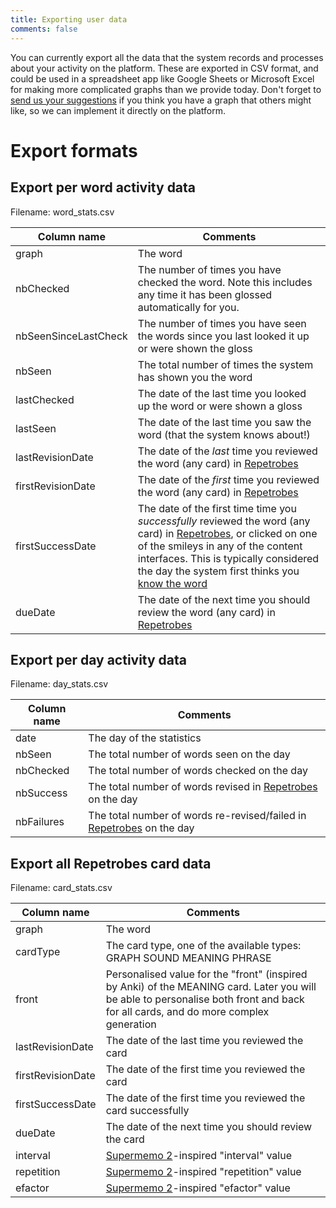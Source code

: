 ```yaml
---
title: Exporting user data
comments: false
---
```


You can currently export all the data that the system records and processes about your activity on the platform. These are exported in CSV format, and could be used in a spreadsheet app like Google Sheets or Microsoft Excel for making more complicated graphs than we provide today. Don't forget to [send us your suggestions](/page/contact) if you think you have a graph that others might like, so we can implement it directly on the platform.

# Export formats

## Export per word activity data

Filename: word\_stats.csv

| Column name | Comments |
|----------|-------------|
| graph | The word |
| nbChecked | The number of times you have checked the word. Note this includes any time it has been glossed automatically for you. |
| nbSeenSinceLastCheck | The number of times you have seen the words since you last looked it up or were shown the gloss |
| nbSeen | The total number of times the system has shown you the word |
| lastChecked | The date of the last time you looked up the word or were shown a gloss |
| lastSeen | The date of the last time you saw the word (that the system knows about!) |
| lastRevisionDate | The date of the *last* time you reviewed the word (any card) in [Repetrobes](/page/software/learn/repetrobes) |
| firstRevisionDate | The date of the *first* time you reviewed the word (any card) in [Repetrobes](/page/software/learn/repetrobes) |
| firstSuccessDate | The date of the first time time you *successfully* reviewed the word (any card) in [Repetrobes](/page/software/learn/repetrobes), or clicked on one of the smileys in any of the content interfaces. This is typically considered the day the system first thinks you [know the word](/post/knowing-a-word) |
| dueDate | The date of the next time you should review the word (any card) in [Repetrobes](/page/software/learn/repetrobes) |

## Export per day activity data

Filename: day\_stats.csv

| Column name | Comments |
|----------|-------------|
| date | The day of the statistics |
| nbSeen | The total number of words seen on the day |
| nbChecked | The total number of words checked on the day |
| nbSuccess | The total number of words revised in [Repetrobes](/page/software/learn/repetrobes) on the day |
| nbFailures | The total number of words re-revised/failed in [Repetrobes](/page/software/learn/repetrobes) on the day |

## Export all Repetrobes card data

Filename: card\_stats.csv

| Column name | Comments |
|----------|-------------|
| graph | The word |
| cardType | The card type, one of the available types: GRAPH SOUND MEANING PHRASE |
| front | Personalised value for the "front" (inspired by Anki) of the MEANING card. Later you will be able to personalise both front and back for all cards, and do more complex generation |
| lastRevisionDate | The date of the last time you reviewed the card |
| firstRevisionDate | The date of the first time you reviewed the card |
| firstSuccessDate | The date of the first time you reviewed the card successfully |
| dueDate | The date of the next time you should review the card |
| interval | [Supermemo 2](https://en.wikipedia.org/wiki/SuperMemo#Description_of_SM-2_algorithm)-inspired "interval" value |
| repetition | [Supermemo 2](https://en.wikipedia.org/wiki/SuperMemo#Description_of_SM-2_algorithm)-inspired "repetition" value |
| efactor | [Supermemo 2](https://en.wikipedia.org/wiki/SuperMemo#Description_of_SM-2_algorithm)-inspired "efactor" value |


